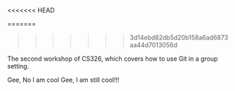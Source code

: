 <<<<<<< HEAD
 
=======



>>>>>>> 3d14ebd82db5d20b158a6ad6873aa44d7013056d


The second workshop of CS326, which covers how to use Git in a group setting.


Gee, No I am cool
Gee, I am still cool!!!

